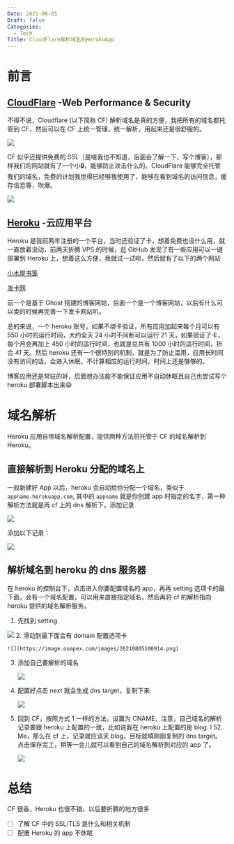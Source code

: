 ```yaml
---
Date: 2021-08-05
Draft: false
Categories:
  - Tech
Title: CloudFlare解析域名到HerokuApp
---
```


# 前言

## [CloudFlare](https://dash.cloudflare.com/) -Web Performance & Security

不得不说，Cloudflare (以下简称 CF) 解析域名是真的方便，我把所有的域名都托管到 CF，然后可以在 CF 上统一管理，统一解析，用起来还是很舒服的。

![](https://image.ooapex.com/images/20210805100337.png)

CF 似乎还提供免费的 SSL（是啥我也不知道，后面会了解一下，写个博客），那样我们的网站就有了一个小🔒，能够防止攻击什么的。CloudFlare 能够完全托管我们的域名，免费的计划我觉得已经够我使用了，能够在看到域名的访问信息，缓存信息等，吹爆。

![](https://image.ooapex.com/images/20210805100643.png)

## [Heroku](https://dashboard.heroku.com/) -云应用平台

Heroku 是我前两年注册的一个平台，当时还验证了卡，想着免费也没什么用，就一直放着没动，前两天折腾 VPS 的时候，逛 GitHub 发现了有一些应用可以一键部署到 Heroku 上，想着这么方便，我就试一试呗，然后就有了以下的两个网站

[小木屋书笺](https://blog.i52.me/)

[发卡网](https://faka.i52.me/#/)

前一个是基于 Ghost 搭建的博客网站，后面一个是一个博客网站，以后有什么可以卖的时候再完善一下发卡网站叭。

总的来说，一个 heroku 账号，如果不绑卡验证，所有应用加起来每个月可以有 550 小时的运行时间，大约全天 24 小时不间断可以运行 21 天，如果验证了卡，每个月会再加上 450 小时的运行时间，也就是总共有 1000 小时的运行时间，折合 41 天。然后 heroku 还有一个很特别的机制，就是为了防止滥用，应用长时间没有访问的话，会进入休眠，不计算相应的运行时间，时间上还是够够的。

博客应用还是常驻的好，后面想办法能不能保证应用不自动休眠且自己也尝试写个 heroku 部署脚本出来😄

# 域名解析

Heroku 应用自带域名解析配置，提供两种方法将托管于 CF 的域名解析到 Heroku。

## 直接解析到 Heroku 分配的域名上

一般新建好 App 以后，heroku 会自动给你分配一个域名，类似于 `appname.herokuapp.com`, 其中的 `appname` 就是你创建 app 时指定的名字，第一种解析方法就是再 cf 上的 dns 解析下，添加记录

![](https://image.ooapex.com/images/20210805100800.png)

添加以下记录：

![](https://image.ooapex.com/images/20210805100817.png)

## 解析域名到 heroku 的 dns 服务器

在 heroku 的控制台下，点击进入你要配置域名的 app，再再 setting 选项卡的最下面，会有一个域名配置，可以用来直接指定域名，然后再将 cf 的解析指向 heroku 提供的域名解析服务。

1. 先找到 setting

![](https://image.ooapex.com/images/20210805100838.png)
2. 滑动到最下面会有 domain 配置选项卡

    ![](https://image.ooapex.com/images/20210805100914.png)

3. 添加自己要解析的域名

    ![](https://image.ooapex.com/images/20210805100932.png)

4. 配置好点击 next 就会生成 dns target，复制下来

    ![](https://image.ooapex.com/images/20210805100945.png)
5. 回到 CF，按照方式 1 一样的方法，设置为 CNAME，注意，自己域名的解析记录要跟 heroku 上配置的一致，比如说我在 heroku 上配置的是 blog. I 52. Me，那么在 cf 上，记录就应该天 blog，目标就填刚刚复制的 dns target。点击保存完工，稍等一会儿就可以看到自己的域名解析到对应的 app 了。

    ![](https://image.ooapex.com/images/20210805100959.png)

# 总结

CF 很香，Heroku 也很不错，以后要折腾的地方很多

- [ ]  了解 CF 中的 SSL/TLS 是什么和相关机制
- [ ]  配置 Heroku 的 app 不休眠